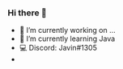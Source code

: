 ### Hi there 👋
- 🔭 I’m currently working on ...
- 🌱 I’m currently learning Java
- 💻 Discord: Javin#1305
- 


<!--
**javin7/javin7** is a ✨ _special_ ✨ repository because its `README.md` (this file) appears on your GitHub profile.
